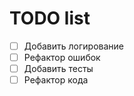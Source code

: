 # TODO list

- [ ] Добавить логирование
- [ ] Рефактор ошибок
- [ ] Добавить тесты
- [ ] Рефактор кода